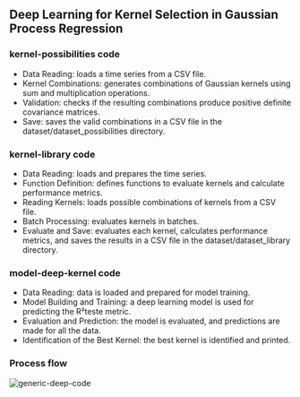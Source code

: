 ## Deep Learning for Kernel Selection in Gaussian Process Regression

### kernel-possibilities code
* Data Reading:  loads a time series from a CSV file.
* Kernel Combinations: generates combinations of Gaussian kernels using sum and multiplication operations.
* Validation: checks if the resulting combinations produce positive definite covariance matrices.
* Save: saves the valid combinations in a CSV file in the dataset/dataset_possibilities directory.

### kernel-library code
* Data Reading: loads and prepares the time series.
* Function Definition:  defines functions to evaluate kernels and calculate performance metrics.
* Reading Kernels: loads possible combinations of kernels from a CSV file.
* Batch Processing: evaluates kernels in batches.
* Evaluate and Save: evaluates each kernel, calculates performance metrics, and saves the results in a CSV file in the dataset/dataset_library directory.

### model-deep-kernel code
* Data Reading: data is loaded and prepared for model training.
* Model Building and Training: a deep learning model is used for predicting the R²teste metric.
* Evaluation and Prediction: the model is evaluated, and predictions are made for all the data.
* Identification of the Best Kernel: the best kernel is identified and printed.


### Process flow

![generic-deep-code](https://github.com/user-attachments/assets/cbd0ba0d-bbd6-4268-88bc-cb6d78f31b9e)
